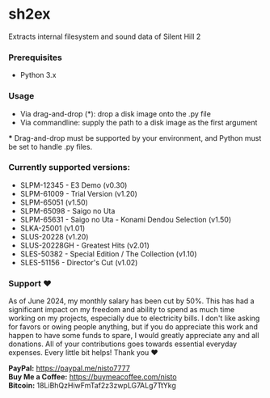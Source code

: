 # sh2ex
Extracts internal filesystem and sound data of Silent Hill 2

### Prerequisites
* Python 3.x

### Usage
* Via drag-and-drop (&#42;): drop a disk image onto the .py file
* Via commandline: supply the path to a disk image as the first argument

**&#42;** Drag-and-drop must be supported by your environment, and Python must be set to handle .py files.

### Currently supported versions:
* SLPM-12345 - E3 Demo (v0.30)
* SLPM-61009 - Trial Version (v1.20)
* SLPM-65051 (v1.50)
* SLPM-65098 - Saigo no Uta
* SLPM-65631 - Saigo no Uta - Konami Dendou Selection (v1.50)
* SLKA-25001 (v1.01)
* SLUS-20228 (v1.20)
* SLUS-20228GH - Greatest Hits (v2.01)
* SLES-50382 - Special Edition / The Collection (v1.10)
* SLES-51156 - Director's Cut (v1.02)

### Support ❤️

As of June 2024, my monthly salary has been cut by 50%. This has had a significant impact on my freedom and ability to spend as much time working on my projects, especially due to electricity bills. I don't like asking for favors or owing people anything, but if you do appreciate this work and happen to have some funds to spare, I would greatly appreciate any and all donations. All of your contributions goes towards essential everyday expenses. Every little bit helps! Thank you ❤️

**PayPal:** https://paypal.me/nisto7777  
**Buy Me a Coffee:** https://buymeacoffee.com/nisto  
**Bitcoin:** 18LiBhQzHiwFmTaf2z3zwpLG7ALg7TtYkg
